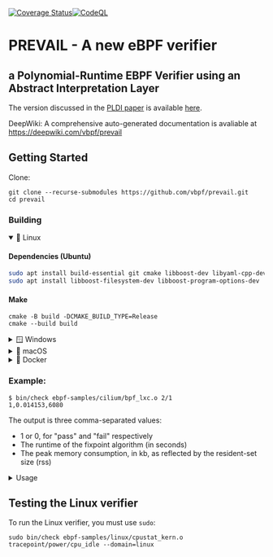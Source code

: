 [![Coverage Status](https://coveralls.io/repos/github/vbpf/prevail/badge.svg?branch=main)](https://coveralls.io/github/vbpf/prevail?branch=main)[![CodeQL](https://github.com/vbpf/prevail/actions/workflows/codeql-analysis.yml/badge.svg?branch=main)](https://github.com/vbpf/prevail/actions/workflows/codeql-analysis.yml)

# PREVAIL - A new eBPF verifier

## a Polynomial-Runtime EBPF Verifier using an Abstract Interpretation Layer

The version discussed in the [PLDI paper](https://vbpf.github.io/assets/prevail-paper.pdf) is
available [here](https://github.com/vbpf/prevail/tree/d29fd26345c3126bf166cf1c45233a9b2f9fb0a0).

DeepWiki: A comprehensive auto-generated documentation is avaliable at https://deepwiki.com/vbpf/prevail

## Getting Started

Clone:

```
git clone --recurse-submodules https://github.com/vbpf/prevail.git
cd prevail
```

### Building

<details open><summary>🐧 Linux</summary>

#### Dependencies (Ubuntu)

```bash
sudo apt install build-essential git cmake libboost-dev libyaml-cpp-dev
sudo apt install libboost-filesystem-dev libboost-program-options-dev
```

#### Make

```
cmake -B build -DCMAKE_BUILD_TYPE=Release
cmake --build build
```

</details>

<details><summary>🪟 Windows</summary>

#### Dependencies

* Install [git](https://git-scm.com/download/win)
* Install [Visual Studio Build Tools 2022](https://aka.ms/vs/17/release/vs_buildtools.exe) and:
    * Choose the "C++ build tools" workload (Visual Studio Build Tools 2022 has support for CMake Version 3.25)
    * Under Individual Components, select:
        * "C++ Clang Compiler"
        * "MSBuild support for LLVM"
* Install [nuget.exe](https://www.nuget.org/downloads)

#### Make on Windows (which uses a multi-configuration generator)

```
cmake -B build
cmake --build build --config Release
```

</details>


<details><summary>🍏 macOS</summary>

#### Dependencies:

```bash
brew install llvm cmake boost yaml-cpp
```

The system llvm currently comes with Clang 15, which isn't enough to compile prevail, as it depends on C++20. Brew's
llvm comes with Clang 17.

#### Make:

```
export CPATH=$(brew --prefix)/include LIBRARY_PATH=$(brew --prefix)/lib CMAKE_PREFIX_PATH=$(brew --prefix)
cmake -B build -DCMAKE_BUILD_TYPE=Release -DCMAKE_C_COMPILER=$(brew --prefix llvm)/bin/clang -DCMAKE_CXX_COMPILER=$(brew --prefix llvm)/bin/clang++
cmake --build build
```

</details>

<details><summary>🐋 Docker</summary>

#### Build and run

```bash
docker build -t prevail .
docker run -it prevail ebpf-samples/cilium/bpf_lxc.o 2/1
1,0.009812,4132
# To run the Linux verifier you'll need a privileged container:
docker run --privileged -it prevail ebpf-samples/linux/cpustat_kern.o --domain=linux
```

</details>

### Example:

```
$ bin/check ebpf-samples/cilium/bpf_lxc.o 2/1
1,0.014153,6080
```

The output is three comma-separated values:

* 1 or 0, for "pass" and "fail" respectively
* The runtime of the fixpoint algorithm (in seconds)
* The peak memory consumption, in kb, as reflected by the resident-set size (rss)

<details><summary>Usage</summary>

```
PREVAIL is a new eBPF verifier based on abstract interpretation.


bin/check [OPTIONS] path [section] [function]


POSITIONALS:
  path TEXT:FILE REQUIRED     Elf file to analyze
  section SECTION             Section to analyze
  function FUNCTION           Function to analyze

OPTIONS:
  -h,     --help              Print this help message and exit
          --section SECTION   Section to analyze
          --function FUNCTION Function to analyze
  -l                          List programs
          --domain DOMAIN:{stats,linux,zoneCrab,cfg} [zoneCrab]
                              Abstract domain

Features:
          --termination, --no-verify-termination{false}
                              Verify termination. Default: ignore
          --allow-division-by-zero, --no-division-by-zero{false}
                              Handling potential division by zero. Default: allow
  -s,     --strict            Apply additional checks that would cause runtime failures
          --include_groups GROUPS:{atomic32,atomic64,base32,base64,callx,divmul32,divmul64,packet}
                              Include conformance groups
          --exclude_groups GROUPS:{atomic32,atomic64,base32,base64,callx,divmul32,divmul64,packet}
                              Exclude conformance groups

Verbosity:
          --simplify, --no-simplify{false}
                              Simplify the CFG before analysis by merging chains of
                              instructions into a single basic block. Default: enabled
          --line-info         Print line information
          --print-btf-types   Print BTF types
  -i                          Print invariants
  -f                          Print verifier's failure logs
  -v                          Print both invariants and failures

CFG output:
          --asm FILE          Print disassembly to FILE
          --dot FILE          Export control-flow graph to dot FILE
```

A standard alternative to the --asm flag is `llvm-objdump -S FILE`.

The cfg can be viewed using `dot` and the standard PDF viewer:

```
sudo apt install graphviz
bin/check ebpf-samples/cilium/bpf_lxc.o 2/1 --dot cfg.dot --domain=stats
dot -Tpdf cfg.dot > cfg.pdf
```

</details>

## Testing the Linux verifier

To run the Linux verifier, you must use `sudo`:

```
sudo bin/check ebpf-samples/linux/cpustat_kern.o tracepoint/power/cpu_idle --domain=linux
```
